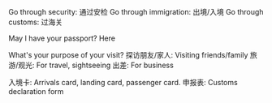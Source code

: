 Go through security: 通过安检
Go through immigration: 出境/入境
Go through customs: 过海关

May I have your passport? Here

What's your purpose of your visit? 
探访朋友/家人: Visiting friends/family
旅游/观光: For travel, sightseeing
出差: For business

入境卡: Arrivals card, landing card, passenger card.
申报表: Customs declaration form

